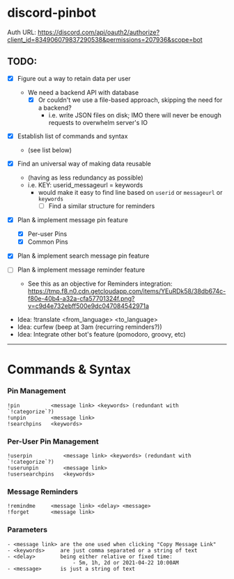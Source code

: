 # discord-pinbot

Auth URL: https://discord.com/api/oauth2/authorize?client_id=834906079837290538&permissions=207936&scope=bot

## TODO:

- [x] Figure out a way to retain data per user
  - We need a backend API with database
    - [x] Or couldn't we use a file-based approach, skipping the need for a backend?
      - i.e. write JSON files on disk; IMO there will never be enough requests to overwhelm server's IO

- [x] Establish list of commands and syntax
  - (see list below)

- [x] Find an universal way of making data reusable
  - (having as less redundancy as possible)
  - i.e. KEY: userid_messageurl = keywords
    - would make it easy to find line based on `userid` or `messageurl` or `keywords`
      - [ ] Find a similar structure for reminders

- [x] Plan & implement message pin feature
  - [x] Per-user Pins
  - [x] Common Pins

- [x] Plan & implement search message pin feature

- [ ] Plan & implement message reminder feature
  - See this as an objective for Reminders integration: https://tmp.f8.n0.cdn.getcloudapp.com/items/YEuRDk58/38db674c-f80e-40b4-a32a-cfa57701324f.png?v=c9d4e732ebff500e9dc047084542971a

- Idea: !translate <from_language> <to_language> <message>
- Idea: curfew (beep at 3am (recurring reminders?))
- Idea: Integrate other bot's feature (pomodoro, groovy, etc)

***

# Commands & Syntax

### Pin Management

```
!pin          <message link> <keywords> (redundant with `!categorize`?)
!unpin        <message link>
!searchpins   <keywords>
```

### Per-User Pin Management

```
!userpin          <message link> <keywords> (redundant with `!categorize`?)
!userunpin        <message link>
!usersearchpins   <keywords>
```

### Message Reminders

```
!remindme     <message link> <delay> <message>
!forget       <message link>
```

### Parameters

```
- <message link> are the one used when clicking "Copy Message Link"
- <keywords>     are just comma separated or a string of text
- <delay>        being either relative or fixed time:
                     - 5m, 1h, 2d or 2021-04-22 10:00AM
- <message>      is just a string of text
```